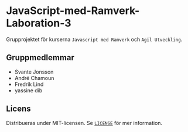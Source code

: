 # JavaScript-med-Ramverk-Laboration-3

Grupprojektet för kurserna `Javascript med Ramverk` och `Agil Utveckling`.

## Gruppmedlemmar

-   Svante Jonsson
-   André Chamoun
-   Fredrik Lind
-   yassine dib

## Licens

Distribueras under MIT-licensen. Se [`LICENSE`](LICENSE) för mer information.
